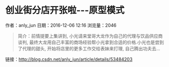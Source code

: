 # 创业街分店开张啦---原型模式
作者：anly_jun
日期：2016-12-06 12:16
浏览量：2046
> 简介：前情提要上集讲到, 小光请来堂哥大龙作为自己的代理与饮品供应商谈判, 最终大龙用自己丰富的商场经验帮小光拿到合适的价格.小光也是尝到了代理的甜头, 开始将店里的更多工作交给表妹来打理, 自己腾出功夫去...

 链接：http://blog.csdn.net/anly_jun/article/details/53484203
